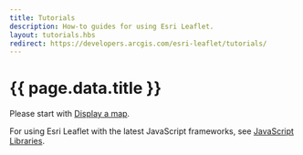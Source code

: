 ```yaml
---
title: Tutorials
description: How-to guides for using Esri Leaflet.
layout: tutorials.hbs
redirect: https://developers.arcgis.com/esri-leaflet/tutorials/
---
```


# {{ page.data.title }}

Please start with [Display a map](display-a-map.html).

For using Esri Leaflet with the latest JavaScript frameworks, see [JavaScript Libraries](javascript-libraries.html).
